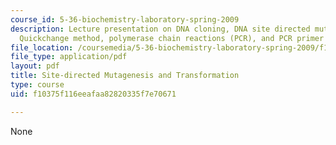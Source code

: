 ```yaml
---
course_id: 5-36-biochemistry-laboratory-spring-2009
description: Lecture presentation on DNA cloning, DNA site directed mutagenesis, the
  Quickchange method, polymerase chain reactions (PCR), and PCR primer design.
file_location: /coursemedia/5-36-biochemistry-laboratory-spring-2009/f10375f116eeafaa82820335f7e70671_slides5.pdf
file_type: application/pdf
layout: pdf
title: Site-directed Mutagenesis and Transformation
type: course
uid: f10375f116eeafaa82820335f7e70671

---
```

None